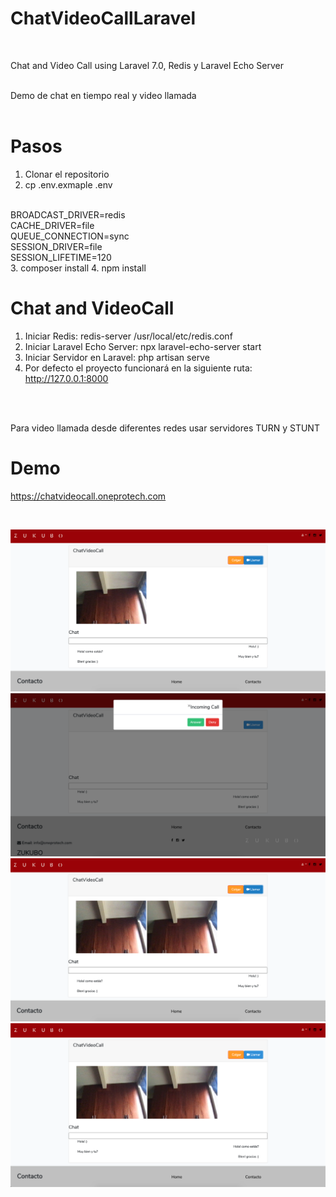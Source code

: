 # ChatVideoCallLaravel

<br>

Chat and Video Call using Laravel 7.0, Redis y Laravel Echo Server

<br>
Demo de chat en tiempo real y video llamada

<br>
<br>

# Pasos
1. Clonar el repositorio
2. cp .env.exmaple .env
<br>
BROADCAST_DRIVER=redis<br>
CACHE_DRIVER=file<br>
QUEUE_CONNECTION=sync<br>
SESSION_DRIVER=file<br>
SESSION_LIFETIME=120<br>
3. composer install
4. npm install

# Chat and VideoCall
1. Iniciar Redis: redis-server /usr/local/etc/redis.conf
2. Iniciar Laravel Echo Server: npx laravel-echo-server start
3. Iniciar Servidor en Laravel: php artisan serve
4. Por defecto el proyecto funcionará en la siguiente ruta: http://127.0.0.1:8000

<br>
<br>

Para video llamada desde diferentes redes usar servidores TURN y STUNT

# Demo
https://chatvideocall.oneprotech.com

<br>

![Image](screenshots/chatvideocall1.png)<br>
![Image](screenshots/chatvideocall2.png)<br>
![Image](screenshots/chatvideocall3.png)<br>
![Image](screenshots/chatvideocall4.png)<br>
